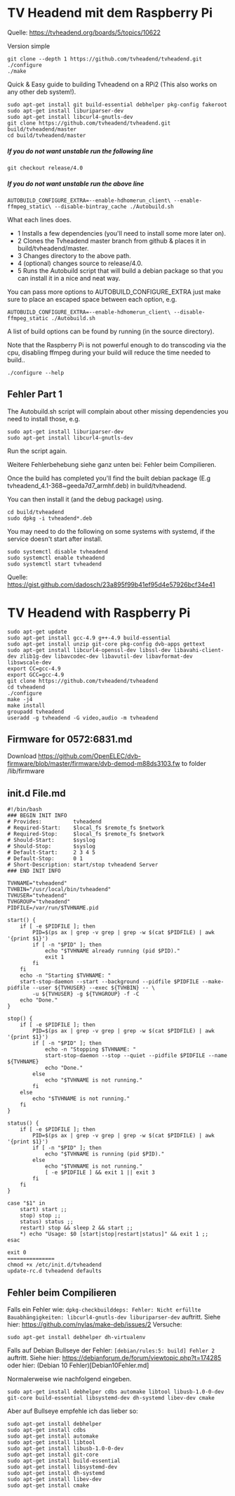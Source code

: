 
# TV Headend mit dem Raspberry Pi

Quelle: https://tvheadend.org/boards/5/topics/10622

Version simple
```
git clone --depth 1 https://github.com/tvheadend/tvheadend.git
./configure
./make
```

Quick & Easy guide to building Tvheadend on a RPi2 (This also works on any other deb system!).
```
sudo apt-get install git build-essential debhelper pkg-config fakeroot
sudo apt-get install liburiparser-dev
sudo apt-get install libcurl4-gnutls-dev
git clone https://github.com/tvheadend/tvheadend.git build/tvheadend/master
cd build/tvheadend/master
```
##### If you do not want unstable run the following line #####
```
git checkout release/4.0
```
##### If you do not want unstable run the above line #####
```
AUTOBUILD_CONFIGURE_EXTRA=--enable-hdhomerun_client\ --enable-ffmpeg_static\ --disable-bintray_cache ./Autobuild.sh
```

What each lines does.
* 1 Installs a few dependencies (you'll need to install some more later on).
* 2 Clones the Tvheadend master branch from github & places it in build/tvheadend/master.
* 3 Changes directory to the above path.
* 4 (optional) changes source to release/4.0.
* 5 Runs the Autobuild script that will build a debian package so that you can install it in a nice and neat way.

You can pass more options to AUTOBUILD_CONFIGURE_EXTRA just make sure to place an escaped space between each option, e.g.

```
AUTOBUILD_CONFIGURE_EXTRA=--enable-hdhomerun_client\ --disable-ffmpeg_static ./Autobuild.sh
```

A list of build options can be found by running (in the source directory).

Note that the Raspberry Pi is not powerful enough to do transcoding via the cpu, disabling ffmpeg during your build will reduce the time needed to build..

```
./configure --help
```


## Fehler Part 1
The Autobuild.sh script will complain about other missing dependencies you need to install those, e.g.

```
sudo apt-get install liburiparser-dev
sudo apt-get install libcurl4-gnutls-dev
```

Run the script again.

Weitere Fehlerbehebung siehe ganz unten bei: Fehler beim Compilieren.


Once the build has completed you'll find the built debian package (E.g tvheadend_4.1-368~geeda7d7_armhf.deb) in build/tvheadend.

You can then install it (and the debug package) using.

```
cd build/tvheadend
sudo dpkg -i tvheadend*.deb
```

You may need to do the following on some systems with systemd, if the service doesn't start after install.

```
sudo systemctl disable tvheadend
sudo systemctl enable tvheadend
sudo systemctl start tvheadend
```






Quelle: https://gist.github.com/dadosch/23a895f99b41ef95d4e57926bcf34e41

# TV Headend with Raspberry Pi
```
sudo apt-get update
sudo apt-get install gcc-4.9 g++-4.9 build-essential
sudo apt-get install unzip git-core pkg-config dvb-apps gettext
sudo apt-get install libcurl4-openssl-dev libssl-dev libavahi-client-dev zlib1g-dev libavcodec-dev libavutil-dev libavformat-dev libswscale-dev
export CC=gcc-4.9
export GCC=gcc-4.9
git clone https://github.com/tvheadend/tvheadend
cd tvheadend
./configure
make -j4
make install
groupadd tvheadend
useradd -g tvheadend -G video,audio -m tvheadend
```

## Firmware for 0572:6831.md

Download https://github.com/OpenELEC/dvb-firmware/blob/master/firmware/dvb-demod-m88ds3103.fw to folder /lib/firmware

## init.d File.md

```
#!/bin/bash
### BEGIN INIT INFO
# Provides:          tvheadend
# Required-Start:    $local_fs $remote_fs $network
# Required-Stop:     $local_fs $remote_fs $network
# Should-Start:      $syslog
# Should-Stop:       $syslog
# Default-Start:     2 3 4 5
# Default-Stop:      0 1
# Short-Description: start/stop tvheadend Server
### END INIT INFO

TVHNAME="tvheadend"
TVHBIN="/usr/local/bin/tvheadend"
TVHUSER="tvheadend"
TVHGROUP="tvheadend"
PIDFILE=/var/run/$TVHNAME.pid

start() {
    if [ -e $PIDFILE ]; then
        PID=$(ps ax | grep -v grep | grep -w $(cat $PIDFILE) | awk '{print $1}')
        if [ -n "$PID" ]; then
            echo "$TVHNAME already running (pid $PID)."
            exit 1
        fi
    fi
    echo -n "Starting $TVHNAME: "
    start-stop-daemon --start --background --pidfile $PIDFILE --make-pidfile --user ${TVHUSER} --exec ${TVHBIN} -- \
        -u ${TVHUSER} -g ${TVHGROUP} -f -C
    echo "Done."
}

stop() {
    if [ -e $PIDFILE ]; then
        PID=$(ps ax | grep -v grep | grep -w $(cat $PIDFILE) | awk '{print $1}')
        if [ -n "$PID" ]; then
            echo -n "Stopping $TVHNAME: "
            start-stop-daemon --stop --quiet --pidfile $PIDFILE --name ${TVHNAME}
            echo "Done."
        else
            echo "$TVHNAME is not running."
        fi
    else
        echo "$TVHNAME is not running."
    fi
}

status() {
    if [ -e $PIDFILE ]; then
        PID=$(ps ax | grep -v grep | grep -w $(cat $PIDFILE) | awk '{print $1}')
        if [ -n "$PID" ]; then
            echo "$TVHNAME is running (pid $PID)."
        else
            echo "$TVHNAME is not running."
            [ -e $PIDFILE ] && exit 1 || exit 3
        fi
    fi
}

case "$1" in
    start) start ;;
    stop) stop ;;
    status) status ;;
    restart) stop && sleep 2 && start ;;
    *) echo "Usage: $0 [start|stop|restart|status]" && exit 1 ;;
esac

exit 0
===============
chmod +x /etc/init.d/tvheadend
update-rc.d tvheadend defaults
```



## Fehler beim Compilieren

Falls ein Fehler wie: `dpkg-checkbuilddeps: Fehler: Nicht erfüllte Bauabhängigkeiten: libcurl4-gnutls-dev liburiparser-dev`
auftritt. Siehe hier: https://github.com/nylas/make-deb/issues/2
Versuche: 
```
sudo apt-get install debhelper dh-virtualenv
```


Falls auf Debian Bullseye der Fehler: `[debian/rules:5: build] Fehler 2`
auftritt. Siehe hier: https://debianforum.de/forum/viewtopic.php?t=174285 oder hier: (Debian 10 Fehler)[Debian10Fehler.md]


Normalerweise wie nachfolgend eingeben. 
```
sudo apt-get install debhelper cdbs automake libtool libusb-1.0-0-dev git-core build-essential libsystemd-dev dh-systemd libev-dev cmake
```

Aber auf Bullseye empfehle ich das lieber so: 
```
sudo apt-get install debhelper 
sudo apt-get install cdbs 
sudo apt-get install automake 
sudo apt-get install libtool 
sudo apt-get install libusb-1.0-0-dev 
sudo apt-get install git-core 
sudo apt-get install build-essential 
sudo apt-get install libsystemd-dev 
sudo apt-get install dh-systemd 
sudo apt-get install libev-dev 
sudo apt-get install cmake
```

